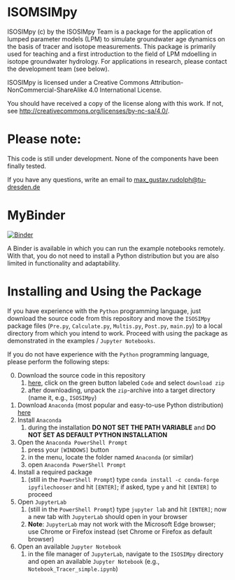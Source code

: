 # ISOMSIMpy

ISOSIMpy (c) by the ISOSIMpy Team is a package for the application of lumped parameter models (LPM) to simulate groundwater age dynamics on the basis of tracer and isotope measurements. This package is primarily used for teaching and a first introduction to the field of LPM mdoelling in isotope groundwater hydrology. For applications in research, please contact the development team (see below).

ISOSIMpy is licensed under a
Creative Commons Attribution-NonCommercial-ShareAlike 4.0 International License.

You should have received a copy of the license along with this
work. If not, see <http://creativecommons.org/licenses/by-nc-sa/4.0/>.

# Please note:

This code is still under development. None of the components have been finally tested.

If you have any questions, write an email to max_gustav.rudolph@tu-dresden.de

# MyBinder

[![Binder](https://mybinder.org/badge_logo.svg)](https://mybinder.org/v2/gh/iGW-TU-Dresden/ISOSIMpy/main)

A Binder is available in which you can run the example notebooks remotely. With that, you do not need to install a Python distribution but you are also limited in functionality and adaptability.

# Installing and Using the Package

If you have experience with the `Python` programming language, just download the source code from this repository and move the `ISOSIMpy` package files (`Pre.py`, `Calculate.py`, `Multis.py`, `Post.py`, `main.py`) to a local directory from which you intend to work. Proceed with using the package as demonstrated in the examples / `Jupyter Notebooks`.

If you do not have experience with the `Python` programming language, please perform the following steps:

0. Download the source code in this repository
    1. [here](https://github.com/jvollhueter/ISOSIMpy/tree/ISOSIMpy_FHDGGV), click on the green button labeled `Code` and select `download zip`
    2. after downloading, unpack the `zip`-archive into a target directory (name it, e.g., `ISOSIMpy`)
1. Download `Anaconda` (most popular and easy-to-use Python distribution) [here](https://www.anaconda.com/products/distribution)
2. Install `Anaconda`
    1. during the installation **DO NOT SET THE PATH VARIABLE** and **DO NOT SET AS DEFAULT PYTHON INSTALLATION**
3. Open the `Anaconda PowerShell Prompt`
    1. press your `[WINDOWS]` button
    2. in the menu, locate the folder named `Anaconda` (or similar)
    3. open `Anaconda PowerShell Prompt`
4. Install a required package
    1. (still in the `PowerShell Prompt`) type `conda install -c conda-forge ipyfilechooser` and hit `[ENTER]`; if asked, type `y` and hit `[ENTER]` to proceed
5. Open `JupyterLab`
    1. (still in the `PowerShell Prompt`) type `jupyter lab` and hit `[ENTER]`; now a new tab with `JupyterLab` should open in your browser
    2. **Note**: `JupyterLab` may not work with the Microsoft Edge browser; use Chrome or Firefox instead (set Chrome or Firefox as default browser)
6. Open an available `Jupyter Notebook`
    1. in the file manager of `JupyterLab`, navigate to the `ISOSIMpy` directory and open an available `Jupyter Notebook` (e.g., `Notebook_Tracer_simple.ipynb`)
